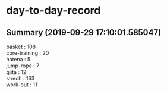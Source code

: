 # day-to-day-record  
## Summary  (2019-09-29 17:10:01.585047)  
basket : 108  
core-training : 20  
hatena : 5  
jump-rope : 7  
qiita : 12  
strech : 163  
work-out : 11  
